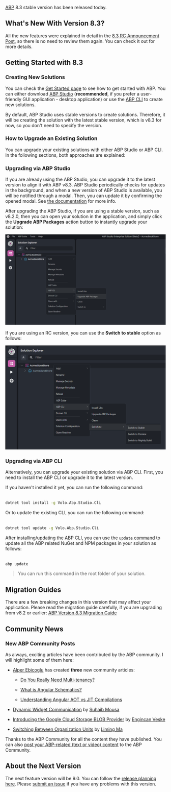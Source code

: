 [ABP](https://abp.io/) 8.3 stable version has been released today.



## What's New With Version 8.3?



All the new features were explained in detail in the [8.3 RC Announcement Post](https://blog.abp.io/abp/announcing-abp-8-3-release-candidate), so there is no need to review them again. You can check it out for more details. 



## Getting Started with 8.3



### Creating New Solutions



You can check the [Get Started page](https://abp.io/get-started) to see how to get started with ABP. You can either download [ABP Studio](https://abp.io/get-started#abp-studio-tab) (**recommended**, if you prefer a user-friendly GUI application - desktop application) or use the [ABP CLI](https://abp.io/docs/latest/cli) to create new solutions.



By default, ABP Studio uses stable versions to create solutions. Therefore, it will be creating the solution with the latest stable version, which is v8.3 for now, so you don't need to specify the version.



### How to Upgrade an Existing Solution



You can upgrade your existing solutions with either ABP Studio or ABP CLI. In the following sections, both approaches are explained:



### Upgrading via ABP Studio



If you are already using the ABP Studio, you can upgrade it to the latest version to align it with ABP v8.3. ABP Studio periodically checks for updates in the background, and when a new version of ABP Studio is available, you will be notified through a modal. Then, you can update it by confirming the opened modal. See [the documentation](https://abp.io/docs/latest/studio/installation#upgrading) for more info.



After upgrading the ABP Studio, if you are using a stable version, such as v8.2.0, then you can open your solution in the application, and simply click the **Upgrade ABP Packages** action button to instantly upgrade your solution:



![upgrade-abp-packages.png](3a153ae9a87ee1b9eb8b2782b82e1789.png)



If you are using an RC version, you can use the **Switch to stable** option as follows:



![switch-to-stable.png](3a14f8d3e5f86b230ae92e5734b8400b.png)



### Upgrading via ABP CLI



Alternatively, you can upgrade your existing solution via ABP CLI. First, you need to install the ABP CLI or upgrade it to the latest version.



If you haven't installed it yet, you can run the following command:



```bash

dotnet tool install -g Volo.Abp.Studio.Cli

```



Or to update the existing CLI, you can run the following command:



```bash

dotnet tool update -g Volo.Abp.Studio.Cli

```



After installing/updating the ABP CLI, you can use the [`update` command](https://abp.io/docs/latest/CLI#update) to update all the ABP related NuGet and NPM packages in your solution as follows:



```bash

abp update

```



> You can run this command in the root folder of your solution.



## Migration Guides



There are a few breaking changes in this version that may affect your application. Please read the migration guide carefully, if you are upgrading from v8.2 or earlier: [ABP Version 8.3 Migration Guide](https://abp.io/docs/8.3/release-info/migration-guides/abp-8-3)



## Community News



### New ABP Community Posts



As always, exciting articles have been contributed by the ABP community. I will highlight some of them here:



* [Alper Ebicoglu](https://twitter.com/alperebicoglu) has created **three** new community articles:

    * [Do You Really Need Multi-tenancy?](https://abp.io/community/articles/do-you-really-need-multitenancy-hpwn44r3)

    * [What is Angular Schematics?](https://abp.io/community/articles/what-is-angular-schematics-2z4jusf5)

    * [Understanding Angular AOT vs JIT Compilations](https://abp.io/community/articles/understanding-angular-aot-vs-jit-compilations-0r0a0a3f)

* [Dynamic Widget Communication](https://abp.io/community/articles/dynamic-widget-communication-uvun7q23) by [Suhaib Mousa](https://suhaibmousa.com/)

* [Introducing the Google Cloud Storage BLOB Provider](https://abp.io/community/articles/introducing-the-google-cloud-storage-blob-provider-yrt6azc0) by [Engincan Veske](https://twitter.com/EngincanVeske)

* [Switching Between Organization Units](https://abp.io/community/articles/switching-between-organization-units-i5tokpzt) by [Liming Ma](https://github.com/maliming)



Thanks to the ABP Community for all the content they have published. You can also [post your ABP-related (text or video) content](https://abp.io/community/posts/submit) to the ABP Community.



## About the Next Version



The next feature version will be 9.0. You can follow the [release planning here](https://github.com/abpframework/abp/milestones). Please [submit an issue](https://github.com/abpframework/abp/issues/new) if you have any problems with this version.